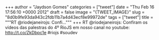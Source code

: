 
+++
author = "Jaydson Gomes"
categories = ["tweet"]
date = "Thu Feb 16 17:56:10 +0000 2012"
draft = false
image = "{TWEET_IMAGE}"
slug = "8d0b9fe93da943c2fdb11b7a4d43ecf8e99972de"
tags = ["tweet"]
title = """RT @riodejaneirojs: Confi..."""
+++
RT @riodejaneirojs: Confiram os vídeos das palestras do 4º RioJS em nosso canal no youtube: http://t.co/ZkDbpc1e #riojs #soudev
